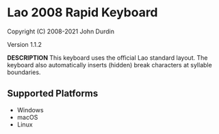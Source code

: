 Lao 2008 Rapid Keyboard
=====================

Copyright (C) 2008-2021 John Durdin

Version 1.1.2

__DESCRIPTION__
This keyboard uses the official Lao standard layout.  The keyboard also automatically inserts (hidden) break characters at syllable boundaries.

Supported Platforms
-------------------
 * Windows
 * macOS
 * Linux
